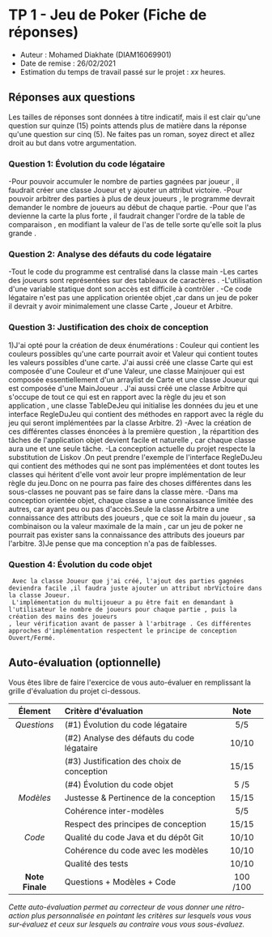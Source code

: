 # TP 1 - Jeu de Poker (Fiche de réponses)

  - Auteur : Mohamed Diakhate (DIAM16069901)
  - Date de remise : 26/02/2021
  - Estimation du temps de travail passé sur le projet : _xx_ heures.

## Réponses aux questions  
 
Les tailles de réponses sont données à titre indicatif, mais il est clair qu'une question sur quinze (15) points attends plus de matière dans la réponse qu'une question sur cinq (5). Ne faites pas un roman, soyez direct et allez droit au but dans votre argumentation.
 
### Question 1: Évolution du code légataire
  -Pour pouvoir accumuler le nombre de parties gagnées par joueur , il faudrait créer une classe Joueur et y ajouter un attribut victoire.
  -Pour pouvoir arbitrer des parties à plus de deux joueurs , le programme devrait demander le nombre de joueurs au début de chaque partie.
  -Pour que l'as devienne la carte la plus forte , il faudrait changer l'ordre de la table de comparaison , en modifiant la  valeur de l'as de telle sorte qu'elle soit la plus grande .

### Question 2: Analyse des défauts du code légataire
  -Tout le code du programme est centralisé dans la classe main
  -Les cartes des joueurs sont représentées sur des tableaux de caractères .
  -L'utilisation   d'une variable statique  dont son accès est difficile à contrôler .
  -Ce code légataire n'est pas une application orientée objet ,car dans un jeu de poker il devrait y avoir minimalement une classe Carte , Joueur et Arbitre.

### Question 3: Justification des choix de conception
   1)J'ai opté pour la création de deux énumérations : Couleur qui contient les couleurs possibles qu'une carte pourrait avoir et Valeur qui contient toutes
    les valeurs possibles d'une carte. J'ai aussi créé une classe Carte qui est composée d'une Couleur et d'une Valeur, une classe Mainjouer qui est composée 
    essentiellement d'un arraylist de Carte et une classe Joueur qui est composée d'une MainJoueur . J'ai aussi créé une classe Arbitre qui s'occupe de tout ce
    qui est en rapport avec la règle du jeu et son application , une classe TableDeJeu qui initialise les données du jeu et une interface RegleDuJeu qui contient des 
   méthodes en rapport avec la régle du jeu  qui seront implémentées par la classe Arbitre.
   2)
    -Avec la création de ces différentes classes énoncées à la première question , la répartition des tâches  de l'application objet devient facile et naturelle
     , car chaque classe aura une et une seule tâche.
    -La conception actuelle du projet respecte la substitution de Liskov  .On peut prendre l'exemple de l'interface RegleDuJeu qui contient des méthodes qui ne
     sont pas implémentées et dont toutes les classes qui héritent d'elle vont avoir leur propre implémentation de leur règle du jeu.Donc on ne pourra pas faire des
     choses différentes dans les sous-classes ne pouvant pas se faire dans la classe mère.
    -Dans ma conception orientée objet, chaque classe a une  connaissance limitée des autres, car ayant peu ou pas d'accès.Seule la classe Arbitre a une 
     connaissance des attributs des joueurs , que ce soit la main du joueur , sa combinaison ou la valeur maximale de la main , car un jeu de poker ne pourrait 
     pas exister sans la connaissance des attributs des joueurs par l'arbitre.
   3)Je pense que ma conception n'a pas de faiblesses.   
### Question 4: Évolution du code objet
     Avec la classe Joueur que j'ai créé, l'ajout des parties gagnées deviendra facile ,il faudra juste ajouter un attribut nbrVictoire dans la classe Joueur.
     L'implémentation du multijoueur a pu être fait en demandant à l'utilisateur le nombre de joueurs pour chaque partie , puis la création des mains des joueurs 
    , leur vérification avant de passer à l'arbitrage . Ces différentes approches d'implémentation respectent le principe de conception Ouvert/Fermé.

## Auto-évaluation (optionnelle)

Vous êtes libre de faire l'exercice de vous auto-évaluer en remplissant la grille d'évaluation du projet ci-dessous.

| Élement         | Critère d'évaluation                       | Note  |
| :---:           | :---                                       | :---: |
|  _Questions_    | (#1) Évolution du code légataire           |5/5    |
|                 | (#2) Analyse des défauts du code légataire |10/10   |
|                 | (#3) Justification des choix de conception |15/15   |
|                 | (#4) Évolution du code objet               |5 /5    |
|  _Modèles_      | Justesse & Pertinence de la conception     |15/15   |
|                 | Cohérence inter-modèles                    |5/5    |
|                 | Respect des principes de conception        | 15/15   |
|  _Code_         | Qualité du code Java et du dépôt Git       |10/10   |
|                 | Cohérence du code avec les modèles         |10/10   | 
|                 | Qualité des tests                          |10/10   | 
| **Note Finale** | Questions + Modèles + Code                 |100 /100  | 

_Cette auto-évaluation permet au correcteur de vous donner une rétro-action plus personnalisée en pointant les critères sur lesquels vous vous sur-évaluez et ceux sur lesquels au contraire vous vous sous-évaluez._
